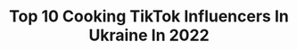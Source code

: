 ---
title: Top 10 Cooking TikTok Influencers In Ukraine In 2022
description: >-
  Find top cooking TikTok influencers in Ukraine in 2022. Most popular hashtags: #cooking #dessert #yummy #idea.
platform: TikTok
hits: 12
text_top: See the top-rated TikTok influencers on inBeat.
text_bottom: Our platform holds 12 TikTok influencers like this in Ukraine for you to contact.
profiles:
  - username: "evaleksa"
    fullname: >-
      Evaleksa
    bio: >-
      По сотрудничеству-evaleksa77@gmail.com
    location: "Ukraine"
    followers: 64000
    engagement: 1696
    commentsToLikes: 0.022506
    id: ckac9cqzkg1fs0i78kcdeoq1f
    verified: false
    hashtags: "#pov, #velas, #cookingskil, #voiceeffects"
  - username: "vkysnopolezno"
    fullname: >-
      Вкусно и полезно
    bio: >-
      
    location: "Ukraine"
    followers: 109000
    engagement: 1560
    commentsToLikes: 0.004502
    id: ck8toyzwhok210j7801zauqef
    verified: false
    hashtags: "#dessert, #tasty, #puffpastry, #yummy"
  - username: "homecookingtop"
    fullname: >-
      Home cooking
    bio: >-
      
    location: "Ukraine"
    followers: 60600
    engagement: 1059
    commentsToLikes: 0.008534
    id: ck9ngu28mfhc60j78qjx7n0cu
    verified: false
    hashtags: "#cake, #cookingathome, #cooking, #idea"
  - username: "stopmotionkitchen"
    fullname: >-
      Stop Motion Kitchen
    bio: >-
      Enjoy and relax watching stop motion video.
    location: "Ukraine"
    followers: 273300
    engagement: 1097
    commentsToLikes: 0.001647
    id: cka0jb7c3ha0z0i784ibzgdch
    verified: false
    hashtags: "#cooking, #cookingshow, #cookingshooking, #stopmotioncooking"
  - username: "mama_lida_"
    fullname: >-
      Мама Лида
    bio: >-
      Готовлю с любовью. Смотрите в инстаграме мои закрутки/соленья
    location: "Ukraine"
    followers: 99800
    engagement: 954
    commentsToLikes: 0.006689
    id: ck8s5jxadg8w20j78q1izjo2z
    verified: false
    hashtags: "#cooking, #chocolate, #yummy, #cheesecake"
  - username: "iraakhtanina"
    fullname: >-
      Irchik⚡️
    bio: >-
      Ukraine, Lviv Немножко художества здесь🎨
    location: "Ukraine"
    followers: 3242
    engagement: 1464
    commentsToLikes: 0.024118
    id: cka0yna5lbxe70i78jhbqqg2k
    verified: false
    hashtags: "#80aesthetic, #pink, #lilpeep, #spring"
  - username: "cooktastic"
    fullname: >-
      Cooktastic
    bio: >-
      We’re a super tasty channel, check out! It’s gonna be a lot of fun, we promise!
    location: "Ukraine"
    followers: 76300
    engagement: 1109
    commentsToLikes: 0.009007
    id: ckbqth9ise6iv0j23fdvlx333
    verified: false
    hashtags: "#funny, #food, #cooktastic, #sneak"
  - username: "homecookingvideo"
    fullname: >-
      Home cooking
    bio: >-
      
    location: "Ukraine"
    followers: 171100
    engagement: 1063
    commentsToLikes: 0.008008
    id: cka0kugryo6qi0i78phj56hil
    verified: false
    hashtags: "#cake, #dessert, #cakedecor, #yummy"
  - username: "new_inventions"
    fullname: >-
      New Inventions
    bio: >-
      For you the most interesting gadgets, technologies, innovations and inventions
    location: "Ukraine"
    followers: 38200
    engagement: 380
    commentsToLikes: 0.013164
    id: ck96jiskcoyre0j78nhuydpig
    verified: false
    hashtags: "#cool, #tech, #inventions, #smart"
  - username: "hannatoronto"
    fullname: >-
      Hanna
    bio: >-
      Hey, I’m Hanna 🇺🇦🇨🇦 Instagram: @hannakryvonos
    location: "Ukraine"
    followers: 3509
    engagement: 394
    commentsToLikes: 0.032175
    id: ckd00ky5184i00j23nt04jos7
    verified: false
    hashtags: "#the6ix, #foryou, #canada, #fyp"
---